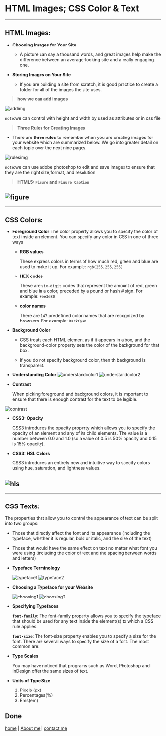 # HTML Images; CSS Color & Text

---
## HTML Images:

- **Choosing Images for Your Site**

  - A picture can say a thousand words, and great images help make the difference between an average-looking site and a really engaging one.

- **Storing Images on Your Site**

  - If you are building a site from scratch, it is good practice to create a folder for all of the images the site uses.

> **how we can add images**

   ![addimg](./img/addimg.png)

   `note`:we can control with height and width by used as attributes or in css file

> **Three Rules for Creating Images**

   - There are **three rules** to remember when you are creating images for your website which are summarized below. We go into greater detail on each topic over the next nine pages.

   ![rulesimg](./img/rulesimg.png)

   `note`:we can use adobe photoshop to edit and save images to ensure that they are the right size,format, and resolution

> **HTML5: `Figure` and `Figure Caption`**

   ![figure](./img/figure.png)
---

---
## CSS Colors:

- **Foreground Color**
  The color property allows you to specify the color of text inside an element. You can specify any color in CSS in one of three ways
  
  - **RGB values**

    These express colors in terms of how much red, green and blue are used to make it up. For example: `rgb(255,255,255)`
    
  - **HEX codes**

    These are `six-digit`    codes that represent the amount of red, green and blue in a color, preceded by a pound or hash # sign. For example: `#ee3e80`

  - **color names**
  
    There are `147` predefined color names that are recognized by browsers. For example: `DarkCyan`

 

- **Background Color**

  - CSS treats each HTML element as if it appears in a box, and the background-color property sets the color of the background for that box.

  - If you do not specify  background color, then th background is transparent.

- **Understanding Color**
   ![understandcolor1](./img/understandcolor1.png) 
   ![understandcolor2](./img/understandcolor2.png)


- **Contrast**
 
  When picking foreground and background colors, it is important to ensure that there is enough contrast for the text to be legible.

![contrast](./img/contrast.png)

- **CSS3: Opacity**
 
  CSS3 introduces the opacity property which allows you to specify the opacity of an element and any of its child elements. The value is a number between 0.0 and 1.0 (so a value of 0.5 is 50% opacity and 0.15 is 15% opacity).

- **CSS3: HSL Colors**

  CSS3 introduces an entirely new and intuitive way to specify colors using hue, saturation, and lightness values.

![hls](./img/hsl.png)
---

---
## CSS Texts:
The properties that allow you to control
the appearance of text can be split into
two groups:

   - Those that directly affect the font and its appearance (including the typeface, whether it is regular, bold or italic, and the size of the text)

   - Those that would have the same effect on text no matter what font you were using (including the color of text and the spacing between words and letters)

- **Typeface Terminology**

  ![typeface1](./img/typeface1.png)
  ![typeface2](./img/typeface2.png)

- **Choosing a Typeface for your Website**

  ![choosing1](./img/choosing1.png)
  ![choosing2](./img/choosing2.png)

- **Specifying Typefaces**

  **`font-family`**:
  The font-family property allows   you to specify the typeface   that should be used for any   text inside the element(s) to   which a CSS rule applies.

  **`font-size`**:
  The font-size property enables you to specify a size for the font. There are several ways to specify the size of a font. The most common are:

- **Type Scales**

  You may have noticed that programs such as Word, Photoshop and InDesign offer the same sizes of text.
  
- **Units of Type Size**

  1. Pixels (px)
  2. Percentages(%)
  3. Ems(em)
  
Done
---

[home](/README.md) | [About me](/about-me.md) | [contact me](/contact-me.md)